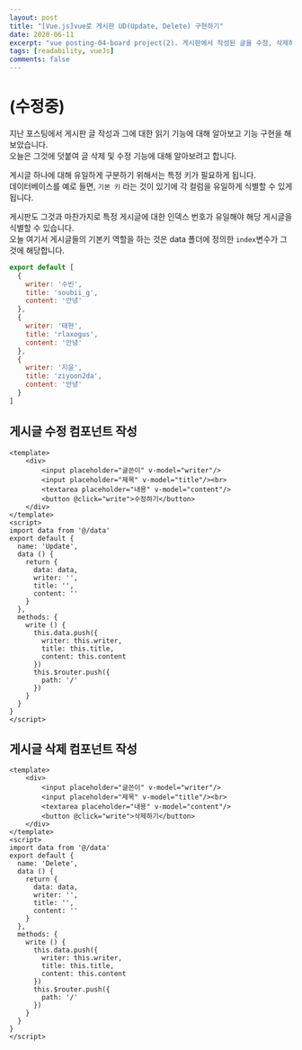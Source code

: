 ```yaml
---
layout: post
title: "[Vue.js]vue로 게시판 UD(Update, Delete) 구현하기"
date: 2020-06-11
excerpt: "vue posting-04-board project(2). 게시판에서 작성된 글을 수정, 삭제하는 기능을 추가해보자. "
tags: [readability, vueJs]
comments: false
---
```

# (수정중)








지난 포스팅에서 게시판 글 작성과 그에 대한 읽기 기능에 대해 알아보고 기능 구현을 해보았습니다.  
오늘은 그것에 덧붙여 글 삭제 및 수정 기능에 대해 알아보려고 합니다.

게시글 하나에 대해 유일하게 구분하기 위해서는 특정 키가 필요하게 됩니다.  
데이터베이스를 예로 들면, `기본 키` 라는 것이 있기에 각 컬럼을 유일하게 식별할 수 있게 됩니다.

게시판도 그것과 마찬가지로 특정 게시글에 대한 인덱스 번호가 유일해야 해당 게시글을 식별할 수 있습니다.  
오늘 여기서 게시글들의 기본키 역할을 하는 것은 data 폴더에 정의한 `index`변수가 그것에 해당합니다.  

```javascript 
export default [
  {
    writer: '수빈',
    title: 'soubii_g',
    content: '안녕'
  },
  {
    writer: '태현',
    title: 'rlaxogus',
    content: '안녕'
  },
  {
    writer: '지윤',
    title: 'ziyoon2da',
    content: '안녕'
  }
]

```

## 게시글 수정 컴포넌트 작성
```vue
<template>
    <div>
        <input placeholder="글쓴이" v-model="writer"/>
        <input placeholder="제목" v-model="title"/><br>
        <textarea placeholder="내용" v-model="content"/>
        <button @click="write">수정하기</button>
    </div>
</template>
<script>
import data from '@/data'
export default {
  name: 'Update',
  data () {
    return {
      data: data,
      writer: '',
      title: '',
      content: ''
    }
  },
  methods: {
    write () {
      this.data.push({
        writer: this.writer,
        title: this.title,
        content: this.content
      })
      this.$router.push({
        path: '/'
      })
    }
  }
}
</script>

```

## 게시글 삭제 컴포넌트 작성
```vue
<template>
    <div>
        <input placeholder="글쓴이" v-model="writer"/>
        <input placeholder="제목" v-model="title"/><br>
        <textarea placeholder="내용" v-model="content"/>
        <button @click="write">삭제하기</button>
    </div>
</template>
<script>
import data from '@/data'
export default {
  name: 'Delete',
  data () {
    return {
      data: data,
      writer: '',
      title: '',
      content: ''
    }
  },
  methods: {
    write () {
      this.data.push({
        writer: this.writer,
        title: this.title,
        content: this.content
      })
      this.$router.push({
        path: '/'
      })
    }
  }
}
</script>

```